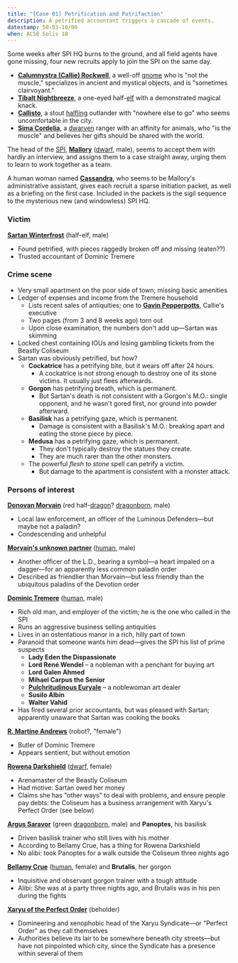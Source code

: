 ```yaml
---
title: "[Case 01] Petrification and Putrifaction"
description: A petrified accountant triggers a cascade of events.
datestamp: 50-03-10/00
when: AC50 Solis 10
---
```


Some weeks after SPI HQ burns to the ground, and all field agents have gone missing, four new recruits apply to join the SPI on the same day.

* **[Calumnystra (Callie) Rockwell](../dossiers/callie)**, a well-off [gnome](../creatures/gnomes) who is "not the muscle," specializes in ancient and mystical objects, and is "sometimes clairvoyant."
* **[Tibalt Nightbreeze](../dossiers/tybalt)**, a one-eyed half-[elf](../creatures/elves) with a demonstrated magical knack.
* **[Callisto](../dossiers/cal)**, a stout [halfling](../creatures/halflings) outlander with "nowhere else to go" who seems uncomfortable in the city.
* **[Sima Cordelia](../dossiers/sima)**, a [dwarven](../creatures/dwarves) ranger with an affinity for animals, who "is the muscle" and believes her gifts should be shared with the world.

The head of the [SPI](../orgs/spi), **[Mallory](../dossiers/mallory)** ([dwarf](../creatures/dwarves), male), seems to accept them with hardly an interview, and assigns them to a case straight away, urging them to learn to work together as a team.

A human woman named **[Cassandra](../dossiers/cassandra)**, who seems to be Mallory's administrative assistant, gives each recruit a sparse initiation packet, as well as a briefing on the first case. Included in the packets is the sigil sequence to the mysterious new (and windowless) SPI HQ.

### Victim

**[Sartan Winterfrost](../dossiers/sartan-winterfrost)** (half-elf, male)
* Found petrified, with pieces raggedly broken off and missing (eaten??)
* Trusted accountant of Dominic Tremere

### Crime scene

* Very small apartment on the poor side of town; missing basic amenities
* Ledger of expenses and income from the Tremere household
  * Lists recent sales of antiquities; one to **[Gavin Pepperpotts](../dossiers/gavin-pepperpotts)**, Callie's executive
  * Two pages (from 3 and 8 weeks ago) torn out
  * Upon close examination, the numbers don't add up—Sartan was skimming
* Locked chest containing IOUs and losing gambling tickets from the Beastly Coliseum
* Sartan was obviously petrified, but how?
  * **Cockatrice** has a petrifying bite, but it wears off after 24 hours.
    * A cockatrice is not strong enough to destroy one of its stone victims. It usually just flees afterwards.
  * **Gorgon** has petrifying breath, which is permanent.
    * But Sartan's death is not consistent with a Gorgon's M.O.: single opponent, and he wasn't gored first, nor ground into powder afterward.
  * **Basilisk** has a petrifying gaze, which is permanent.
    * Damage is consistent with a Basilisk's M.O.: breaking apart and eating the stone piece by piece.
  * **Medusa** has a petrifying gaze, which is permanent.
    * They don't typically destroy the statues they create.
    * They are much rarer than the other monsters.
  * The powerful *flesh to stone* spell can petrify a victim.
    * But damage to the apartment is consistent with a monster attack.

### Persons of interest

**[Donovan Morvain](../dossiers/donovan-morvain)** (red half-[dragon](../creatures/dragons)? [dragonborn](../creatures/dragonborn), male)
* Local law enforcement, an officer of the Luminous Defenders—but maybe not a paladin?
* Condescending and unhelpful

**[Morvain's unknown partner](../dossiers/sennik-cromwell)** ([human](../creatures/humans), male)
* Another officer of the L.D., bearing a symbol—a heart impaled on a dagger—for an apparently less common paladin order
* Described as friendlier than Morvain—but less friendly than the ubiquitous paladins of the Devotion order

**[Dominic Tremere](../dossiers/dominic-tremere)** ([human](../creatures/humans), male)
* Rich old man, and employer of the victim; he is the one who called in the SPI
* Runs an aggressive business selling antiquities
* Lives in an ostentatious manor in a rich, hilly part of town
* Paranoid that someone wants him dead—gives the SPI his list of prime suspects
  * **Lady Eden the Dispassionate**
  * **Lord René Wendel** – a nobleman with a penchant for buying art
  * **Lord Galen Ahmed**
  * **Mihael Carpus the Senior**
  * **[Pulchritudinous Euryale](../dossiers/pulchritudinous-euryale)** – a noblewoman art dealer
  * **Susilo Albin**
  * **Walter Vahid**
* Has fired several prior accountants, but was pleased with Sartan; apparently unaware that Sartan was cooking the books

**[R. Martine Andrews](../relics/warforged)** (robot?, "female")
* Butler of Dominic Tremere
* Appears sentient, but without emotion

**[Rowena Darkshield](../dossiers/rowena-darkshield)** ([dwarf](../creatures/dwarves), female)
* Arenamaster of the Beastly Coliseum
* Had motive: Sartan owed her money
* Claims she has "other ways" to deal with problems, and ensure people pay debts: the Coliseum has a business arrangement with Xaryu's Perfect Order (see below)

**[Argus Saravor](../dossiers/argus-saravor)** (green [dragonborn](../creatures/dragonborn), male) and **Panoptes**, his basilisk
* Driven basilisk trainer who still lives with his mother
* According to Bellamy Crue, has a thing for Rowena Darkshield
* No alibi: took Panoptes for a walk outside the Coliseum three nights ago

**[Bellamy Crue](../dossiers/bellamy-crue)** ([human](../creatures/humans), female) and **Brutalis**, her gorgon
* Inquisitive and observant gorgon trainer with a tough attitude
* Alibi: She was at a party three nights ago, and Brutalis was in his pen during the fights

**[Xaryu of the Perfect Order](../dossiers/xaryu)** (beholder)
* Domineering and xenophobic head of the Xaryu Syndicate—or "Perfect Order" as they call themselves
* Authorities believe its lair to be somewhere beneath city streets—but have not pinpointed which city, since the Syndicate has a presence within several of them
